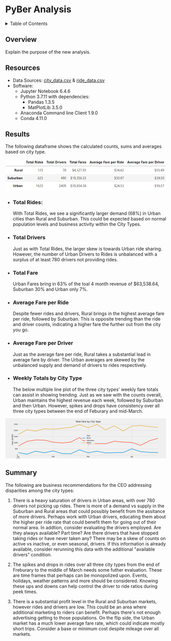 # PyBer Analysis

<details><summary>Table of Contents</summary>
<p>

1. [Overview](https://github.com/catsdata/PyBer_Analysis#overview)
2. [Resources](https://github.com/catsdata/PyBer_Analysis#resources)
3. [Results](https://github.com/catsdata/PyBer_Analysis#results)
    - [Total Rides](https://github.com/catsdata/PyBer_Analysis#total-rides)
    - [Total Drivers](https://github.com/catsdata/PyBer_Analysis#total-drivers)
    - [Total Fare](https://github.com/catsdata/PyBer_Analysis#total-fare)
    - [Average Fare per Ride](https://github.com/catsdata/PyBer_Analysis#average-fare-per-ride)
    - [Average Fare per Driver](https://github.com/catsdata/PyBer_Analysis#average-fare-per-driver)
    - [Weekly Fares Line Chart](https://github.com/catsdata/PyBer_Analysis#weekly-totals-by-city-type) 
4. [Summary](https://github.com/catsdata/PyBer_Analysis#summary)

</p>
</details>

## Overview

Explain the purpose of the new analysis.

## Resources

- Data Sources: [city_data.csv](https://github.com/catsdata/PyBer_Analysis/blob/main/Resources/city_data.csv) & [ride_data.csv](https://github.com/catsdata/PyBer_Analysis/blob/main/Resources/ride_data.csv)
- Software: 
    - Jupyter Notebook 6.4.6
    - Python 3.7.11 with dependencies: 
        - Pandas 1.3.5
        - MatPlotLib 3.5.0
    - Anaconda Command line Client 1.9.0
    - Conda 4.11.0


## Results

The following dataframe shows the calculated counts, sums and averages based on city type.

![dataframe](https://github.com/catsdata/PyBer_Analysis/blob/main/analysis/pyber_summary_dataframe.png)

- ### Total Rides:
    With Total Rides, we see a significantly larger demand (68%) in Urban cities than Rural and Suburban.  This could be expected based on normal population levels and business activity within the City Types.
- ### Total Drivers
    Just as with Total Rides, the larger skew is towards Urban ride sharing.  However, the number of Urban Drivers to Rides is unbalanced with a surplus of at least 780 drivers not providing rides.
- ### Total Fare
    Urban Fares bring in 63% of the toal 4 month revenue of $63,538.64, Suburban 30% and Urban only 7%.
- ### Average Fare per Ride
    Despite fewer rides and drivers, Rural brings in the highest average fare per ride, followed by Suburban.  This is opposite trending than the ride and driver counts, indicating a higher fare the further out from the city you go.
- ### Average Fare per Driver
    Just as the average fare per ride, Rural takes a substantial lead in average fare by driver.  The Urban averages are skewed by the unbalanced supply and demand of drivers to rides respectively.

- ### Weekly Totals by City Type
    The below multiple line plot of the three city types' weekly fare totals can assist in showing trending.  Just as we saw with the counts overall, Urban maintains the highest revenue each week, followed by Suburban and then Urban.  However, spikes and drops have consistency over all three city types between the end of Feburary and mid-March.  
  
![pyber_fare_summary.png](https://github.com/catsdata/PyBer_Analysis/blob/main/analysis/pyber_fare_summary.png)



## Summary

The following are business recommendations for the CEO addressing disparities among the city types:

1. There is a heavy saturation of drivers in Urban areas, with over 780 drivers not picking up rides.  There is more of a demand vs supply in the Suburban and Rural areas that could possibly benefit from the assitance of more drivers.  Perhaps work with Urban drivers, educating them about the higher per ride rate that could benefit them for going out of their normal area.   In addtion, consider evaluating the drivers employed.  Are they always available?  Part time?  Are there drivers that have stopped taking rides or have never taken any?  There may be a skew of counts on active vs inactive, or even seasonal, drivers.  If this information is already available, consider rerunning this data with the additional "available drivers" condition.  

2. The spikes and drops in rides over all three city types from the end of Freburary to the middle of March needs some futher evaluation.  These are time frames that perhaps can be monopolized upon.  Events, holidays, weather patterns and more should be considered.  Knowing these ups and downs can help control the driver to ride ratios during peek times.

3. There is a substantial profit level in the Rural and Suburban markets, however rides and drivers are low.  This could be an area where additional marketing to riders can benefit.  Perhaps there's not enough advertising getting to those populations.  On the flip side, the Urban market has a much lower average fare rate, which could indicate mostly short trips.  Consider a base or minimum cost despite mileage over all markets.

